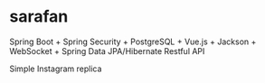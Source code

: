 # sarafan
Spring Boot + Spring Security + PostgreSQL + Vue.js + Jackson + WebSocket + Spring Data JPA/Hibernate Restful API

Simple Instagram replica
